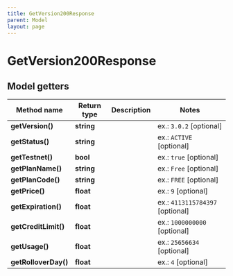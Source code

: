 ```yaml
---
title: GetVersion200Response
parent: Model
layout: page
---
```


# GetVersion200Response

## Model getters

Method name | Return type | Description | Notes
------------ | ------------- | ------------- | -------------
**getVersion()** | **string** |  | ex.: `3.0.2` [optional]
**getStatus()** | **string** |  | ex.: `ACTIVE` [optional]
**getTestnet()** | **bool** |  | ex.: `true` [optional]
**getPlanName()** | **string** |  | ex.: `Free` [optional]
**getPlanCode()** | **string** |  | ex.: `FREE` [optional]
**getPrice()** | **float** |  | ex.: `9` [optional]
**getExpiration()** | **float** |  | ex.: `4113115784397` [optional]
**getCreditLimit()** | **float** |  | ex.: `1000000000` [optional]
**getUsage()** | **float** |  | ex.: `25656634` [optional]
**getRolloverDay()** | **float** |  | ex.: `4` [optional]

